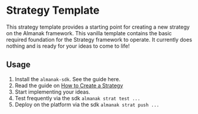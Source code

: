 # Strategy Template

This strategy template provides a starting point for creating a new strategy on the Almanak framework. This vanilla template contains the basic required foundation for the Strategy framework to operate.
It currently does nothing and is ready for your ideas to come to life!

## Usage
1. Install the `almanak-sdk`. See the guide here.
2. Read the guide on [How to Create a Strategy](https://docs.almanak.co/docs/create-strategy/)
3. Start implementing your ideas.
4. Test frequently via the sdk `almanak strat test ...`
5. Deploy on the platform via the sdk `almanak strat push ...`